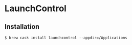 # LaunchControl

## Installation
  
```ShellSession
$ brew cask install launchcontrol --appdir=/Applications
```
